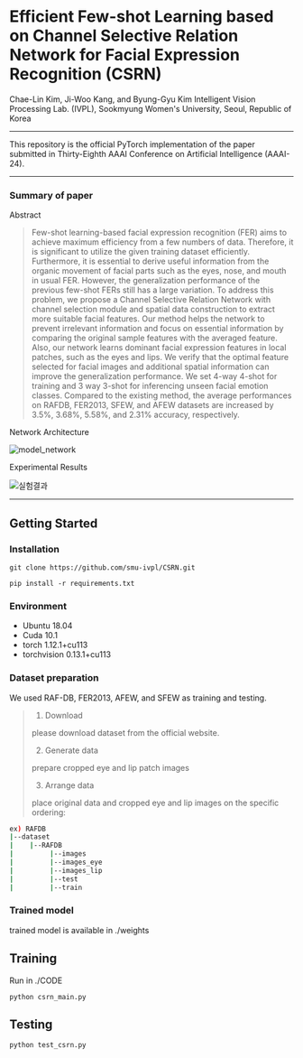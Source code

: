 # Efficient Few-shot Learning based on Channel Selective Relation Network for Facial Expression Recognition (CSRN)

Chae-Lin Kim, Ji-Woo Kang, and Byung-Gyu Kim
Intelligent Vision Processing Lab. (IVPL), Sookmyung Women's University, Seoul, Republic of Korea

<hr>

This repository is the official PyTorch implementation of the paper submitted in Thirty-Eighth AAAI Conference on Artificial Intelligence (AAAI-24).


<hr>

### Summary of paper

Abstract
> Few-shot learning-based facial expression recognition (FER) aims to achieve maximum efficiency from a few numbers of data. Therefore, it is significant to
> utilize the given training dataset efficiently. Furthermore, it is essential to derive useful information from the organic movement of facial parts such as
> the eyes, nose, and mouth in usual FER. However, the generalization performance of the previous few-shot FERs still has a large variation. To address this
> problem, we propose a Channel Selective Relation Network with channel selection module and spatial data construction to extract more suitable facial
> features. Our method helps the network to prevent irrelevant information and focus on essential information by comparing the original sample features with
> the averaged feature. Also, our network learns dominant facial expression features in local patches, such as the eyes and lips. We verify that the optimal
> feature selected for facial images and additional spatial information can improve the generalization performance. We set 4-way 4-shot for training and 3
> way 3-shot for inferencing unseen facial emotion classes. Compared to the existing method, the average performances on RAFDB, FER2013, SFEW, and AFEW
> datasets are increased by 3.5%, 3.68%, 5.58%, and 2.31% accuracy, respectively.


Network Architecture

![model_network](https://github.com/smu-ivpl/CSRN/assets/53431568/be7e786f-2a17-41e4-b8ee-c0158663d4e6)


Experimental Results

![실험결과](https://github.com/smu-ivpl/CSRN/assets/53431568/8baa79c3-c639-4a74-bd1d-f6e02f9d8414)

<hr>

## Getting Started

### Installation

~~~
git clone https://github.com/smu-ivpl/CSRN.git

pip install -r requirements.txt
~~~

### Environment
- Ubuntu 18.04
- Cuda 10.1
- torch 1.12.1+cu113
- torchvision 0.13.1+cu113


### Dataset preparation

We used RAF-DB, FER2013, AFEW, and SFEW as training and testing.

> 1. Download
> 
> please download dataset from the official website.
>
> 2. Generate data
> 
> prepare cropped eye and lip patch images
>    
> 3. Arrange data
> 
> place original data and cropped eye and lip images on the specific ordering:

```bash
ex) RAFDB
|--dataset
|    |--RAFDB
|         |--images
|         |--images_eye
|         |--images_lip
|         |--test
|         |--train
```             

### Trained model

trained model is available in ./weights


## Training

Run in ./CODE

~~~
python csrn_main.py
~~~


## Testing

~~~
python test_csrn.py
~~~


